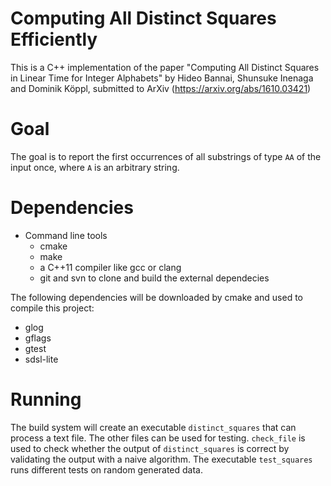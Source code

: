 Computing All Distinct Squares Efficiently
==========================================

This is a C++ implementation of the paper 
"Computing All Distinct Squares in Linear Time for Integer Alphabets"
by Hideo Bannai, Shunsuke Inenaga and Dominik Köppl, submitted to ArXiv (https://arxiv.org/abs/1610.03421)

# Goal

The goal is to report the first occurrences of all substrings of type `AA` of the input once, where `A` is an arbitrary string.

# Dependencies

- Command line tools
  - cmake
  - make
  - a C++11 compiler like gcc or clang 
  - git and svn to clone and build the external dependecies

The following dependencies will be downloaded by cmake and used to compile this project:
- glog
- gflags
- gtest
- sdsl-lite

# Running
The build system will create an executable `distinct_squares` that can process a text file.
The other files can be used for testing. `check_file` is used to check whether the output of `distinct_squares` is correct
by validating the output with a naive algorithm.
The executable `test_squares` runs different tests on random generated data.
